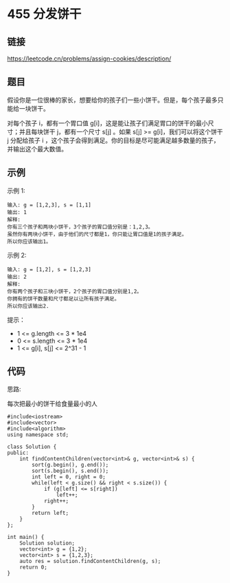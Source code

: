 # 455 分发饼干
## 链接
https://leetcode.cn/problems/assign-cookies/description/

## 题目 
假设你是一位很棒的家长，想要给你的孩子们一些小饼干。但是，每个孩子最多只能给一块饼干。

对每个孩子 i，都有一个胃口值 g[i]，这是能让孩子们满足胃口的饼干的最小尺寸；并且每块饼干 j，都有一个尺寸 s[j] 。如果 s[j] >= g[i]，我们可以将这个饼干 j 分配给孩子 i ，这个孩子会得到满足。你的目标是尽可能满足越多数量的孩子，并输出这个最大数值。

## 示例
示例 1:
```
输入: g = [1,2,3], s = [1,1]
输出: 1
解释: 
你有三个孩子和两块小饼干，3个孩子的胃口值分别是：1,2,3。
虽然你有两块小饼干，由于他们的尺寸都是1，你只能让胃口值是1的孩子满足。
所以你应该输出1。
```
示例 2:
```
输入: g = [1,2], s = [1,2,3]
输出: 2
解释: 
你有两个孩子和三块小饼干，2个孩子的胃口值分别是1,2。
你拥有的饼干数量和尺寸都足以让所有孩子满足。
所以你应该输出2.
```

提示：

- 1 <= g.length <= 3 * 1e4
- 0 <= s.length <= 3 * 1e4
- 1 <= g[i], s[j] <= 2^31 - 1

## 代码
思路: 

每次把最小的饼干给食量最小的人

```
#include<iostream>
#include<vector>
#include<algorithm>
using namespace std;

class Solution {
public:
    int findContentChildren(vector<int>& g, vector<int>& s) {
        sort(g.begin(), g.end());
        sort(s.begin(), s.end());
        int left = 0, right = 0;
        while(left < g.size() && right < s.size()) {
            if (g[left] <= s[right])
                left++;
            right++;
        }
        return left;
    }
};

int main() {
    Solution solution;
    vector<int> g = {1,2};
    vector<int> s = {1,2,3};
    auto res = solution.findContentChildren(g, s);
    return 0;
}
```